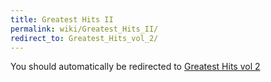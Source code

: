 ```yaml
---
title: Greatest Hits II
permalink: wiki/Greatest_Hits_II/
redirect_to: Greatest_Hits_vol_2/
---
```


You should automatically be redirected to [Greatest Hits vol 2](Greatest_Hits_vol_2/)
